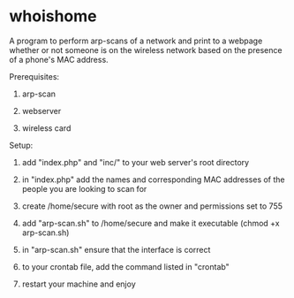 whoishome
=========

A program to perform arp-scans of a network and print to a webpage whether or not someone is on the wireless network based on the presence of a phone's MAC address.

Prerequisites:

1. arp-scan

2. webserver

3. wireless card

Setup:

1. add "index.php" and "inc/" to your web server's root directory

2. in "index.php" add the names and corresponding MAC addresses of the people you are looking to scan for

3. create /home/secure with root as the owner and permissions set to 755

4. add "arp-scan.sh" to /home/secure and make it executable (chmod +x arp-scan.sh)

5. in "arp-scan.sh" ensure that the interface is correct

6. to your crontab file, add the command listed in "crontab"

7. restart your machine and enjoy
